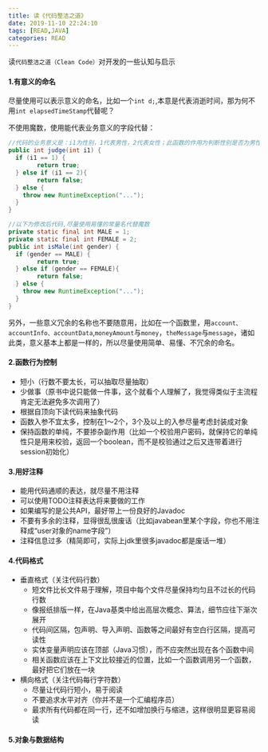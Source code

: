 ```yaml
---
title: 读《代码整洁之道》
date: 2019-11-10 22:24:10
tags: [READ,JAVA]
categories: READ
---
```

读`代码整洁之道（Clean Code）`对开发的一些认知与启示

<!-- more -->

#### 1.有意义的命名

尽量使用可以表示意义的命名，比如一个`int d;`,本意是代表消逝时间，那为何不用`int elapsedTimeStamp`代替呢？

不使用魔数，使用能代表业务意义的字段代替：

```java
//代码的业务意义是：i1为性别，1代表男性，2代表女性；此函数的作用为判断性别是否为男性
public int judge(int i1) {
  if (i1 == 1) {
		return true;
  } else if (i1 == 2){
		return false;
  } else {
    throw new RuntimeException("...");
  }
}

//以下为修改后代码,尽量使用易懂的常量名代替魔数
private static final int MALE = 1;
private static final int FEMALE = 2;
public int isMale(int gender) {
  if (gender == MALE) {
		return true;
  } else if (gender == FEMALE){
		return false;
  } else {
    throw new RuntimeException("...");
  }
}
```

另外，一些意义冗余的名称也不要随意用，比如在一个函数里，用`account、accountInfo、accountData`,`moneyAmount`与`money`，`theMessage`与`message`，诸如此类，意义基本上都是一样的，所以尽量使用简单、易懂、不冗余的命名。

#### 2.函数行为控制

- 短小（行数不要太长，可以抽取尽量抽取）
- 少做事（原书中说只能做一件事，这个就看个人理解了，我觉得类似于主流程肯定无法避免多次调用了）
- 根据自顶向下读代码来抽象代码
- 函数入参不宜太多，控制在1～2个，3个及以上的入参尽量考虑封装成对象
- 保持函数的单纯，不要掺杂副作用（比如一个校验用户密码，就保持它的单纯性只是用来校验，返回一个boolean，而不是校验通过之后又连带着进行session初始化）

#### 3.用好注释

- 能用代码通顺的表达，就尽量不用注释
- 可以使用TODO注释表达将来要做的工作
- 如果编写的是公共API，最好带上一份良好的Javadoc
- 不要有多余的注释，显得很乱很废话（比如javabean里某个字段，你也不用注释成“user对象的name字段”）
- 注释信息过多（精简即可，实际上jdk里很多javadoc都是废话一堆）

#### 4.代码格式

- 垂直格式（关注代码行数）
  - 短文件比长文件易于理解，项目中每个文件尽量保持均匀且不过长的代码行数
  - 像报纸排版一样，在Java基类中给出高层次概念、算法，细节应往下渐次展开
  - 代码间区隔，包声明、导入声明、函数等之间最好有空白行区隔，提高可读性
  - 实体变量声明应该在顶部（Java习惯），而不应突然出现在各个函数中间
  - 相关函数应该在上下文比较接近的位置，比如一个函数调用另一个函数，最好把它们放在一块
- 横向格式（关注代码每行字符数）
  - 尽量让代码行短小，易于阅读
  - 不要追求水平对齐（你并不是一个汇编程序员）
  - 最求所有代码都在同一行，还不如增加换行与缩进，这样很明显更容易阅读

#### 5.对象与数据结构

